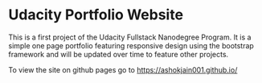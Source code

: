 Udacity Portfolio Website
=========================
This is a first project of the Udacity Fullstack Nanodegree Program.
It is a simple one page portfolio featuring responsive design using the bootstrap framework
and will be updated over time to feature other projects.

To view the site on github pages go to https://ashokjain001.github.io/